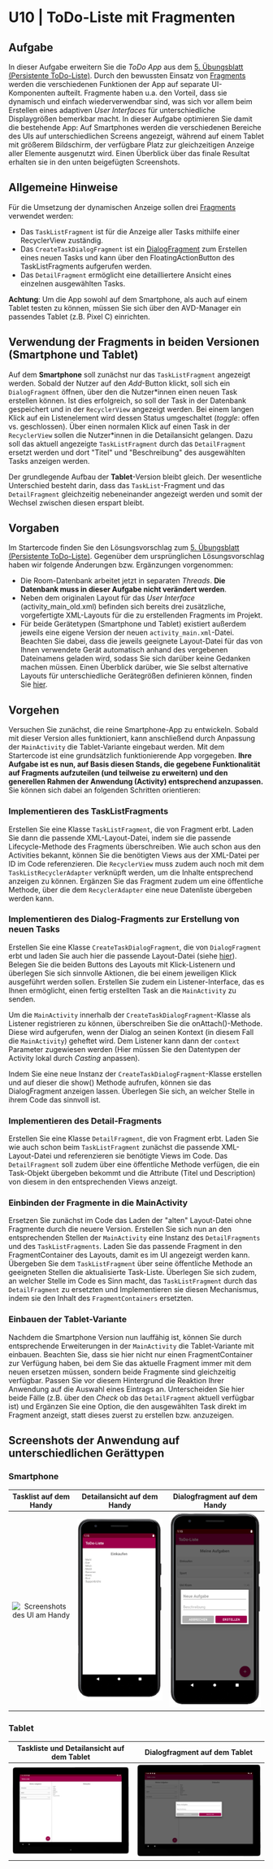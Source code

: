 # U10 | ToDo-Liste mit Fragmenten

## Aufgabe

In dieser Aufgabe erweitern Sie die _ToDo App_ aus dem [5. Übungsblatt (Persistente ToDo-Liste)](https://android-regensburg.github.io/AssignmentViewer/index.html#Android-Regensburg/U05-Persistente-ToDo-Liste). Durch den bewussten Einsatz von [Fragments](https://developer.android.com/guide/fragments) werden die verschiedenen Funktionen der App auf separate UI-Komponenten aufteilt. Fragmente haben u.a. den Vorteil, dass sie dynamisch und einfach wiederverwendbar sind, was sich vor allem beim Erstellen eines adaptiven _User Interfaces_ für unterschiedliche Displaygrößen bemerkbar macht. In dieser Aufgabe optimieren Sie damit die bestehende App: Auf Smartphones werden die verschiedenen Bereiche des UIs auf unterschiedlichen Screens angezeigt, während auf einem Tablet mit größerem Bildschirm, der verfügbare Platz zur gleichzeitigen Anzeige aller Elemente ausgenutzt wird. Einen Überblick über das finale Resultat erhalten sie in den unten beigefügten Screenshots.

## Allgemeine Hinweise

Für die Umsetzung der dynamischen Anzeige sollen drei [Fragments](https://developer.android.com/guide/components/fragments) verwendet werden:

- Das `TaskListFragment` ist für die Anzeige aller Tasks mithilfe einer RecyclerView zuständig.
- Das `CreateTaskDialogFragment` ist ein [DialogFragment](https://developer.android.com/guide/fragments/dialogs) zum Erstellen eines neuen Tasks und kann über den FloatingActionButton des TaskListFragments aufgerufen werden.  
- Das `DetailFragment` ermöglicht eine detailliertere Ansicht eines einzelnen ausgewählten Tasks.

**Achtung**: Um die App sowohl auf dem Smartphone, als auch auf einem Tablet testen zu können, müssen Sie sich über den AVD-Manager ein passendes Tablet (z.B. Pixel C) einrichten. 

## Verwendung der Fragments in beiden Versionen (Smartphone und Tablet)
Auf dem **Smartphone** soll zunächst nur das `TaskListFragment` angezeigt werden. Sobald der Nutzer auf den _Add_-Button klickt, soll sich ein `DialogFragment` öffnen, über den die Nutzer\*innen einen neuen Task erstellen können. Ist dies erfolgreich, so soll der Task in der Datenbank gespeichert und in der `RecyclerView` angezeigt werden. Bei einem langen Klick auf ein Listenelement wird dessen Status umgeschaltet (_toggle_: offen vs. geschlossen). Über einen normalen Klick auf einen Task in der `RecyclerView` sollen die Nutzer\*innen in die Detailansicht gelangen. Dazu soll das aktuell angezeigte `TaskListFragment` durch das `DetailFragment` ersetzt werden und dort "Titel" und "Beschreibung" des ausgewählten Tasks anzeigen werden. 

Der grundlegende Aufbau der **Tablet**-Version bleibt gleich. Der wesentliche Unterschied besteht darin, dass das `TaskList`-Fragment und das `DetailFragment` gleichzeitig nebeneinander angezeigt werden und somit der Wechsel zwischen diesen erspart bleibt. 

## Vorgaben
Im Startercode finden Sie den Lösungsvorschlag zum [5. Übungsblatt (Persistente ToDo-Liste)](https://android-regensburg.github.io/AssignmentViewer/index.html#Android-Regensburg/U05-Persistente-ToDo-Liste). Gegenüber dem ursprünglichen Lösungsvorschlag haben wir folgende Änderungen bzw. Ergänzungen vorgenommen:
- Die Room-Datenbank arbeitet jetzt in separaten _Threads_. **Die Datenbank muss in dieser Aufgabe nicht verändert werden**.
- Neben dem originalen Layout für das _User Interface_ (activity_main_old.xml) befinden sich bereits drei zusätzliche, vorgefertigte XML-Layouts für die zu erstellenden Fragments im Projekt.
- Für beide Gerätetypen (Smartphone und Tablet) existiert außerdem jeweils eine eigene Version der neuen `activity_main.xml`-Datei. Beachten Sie dabei, dass die jeweils geeignete Layout-Datei für das von Ihnen verwendete Gerät automatisch anhand des vergebenen Dateinamens geladen wird, sodass Sie sich darüber keine Gedanken machen müssen. Einen Überblick darüber, wie Sie selbst alternative Layouts für unterschiedliche Gerätegrößen definieren können, finden Sie [hier](https://developer.android.com/training/multiscreen/screensizes#alternative-layouts).

## Vorgehen
Versuchen Sie zunächst, die reine Smartphone-App zu entwickeln. Sobald mit dieser Version alles funktioniert, kann anschließend durch Anpassung der `MainActivity` die Tablet-Variante eingebaut werden. 
Mit dem Startercode ist eine grundsätzlich funktionierende App vorgegeben. **Ihre Aufgabe ist es nun, auf Basis diesen Stands, die gegebene Funktionalität auf Fragments aufzuteilen (und teilweise zu erweitern) und den generellen Rahmen der Anwendung (Activity) entsprechend anzupassen.** Sie können sich dabei an folgenden Schritten orientieren:

### Implementieren des TaskListFragments
Erstellen Sie eine Klasse `TaskListFragment`, die von Fragment erbt. Laden Sie dann die passende XML-Layout-Datei, indem sie die passende Lifecycle-Methode des Fragments überschreiben. Wie auch schon aus den Activities bekannt, können Sie die benötigten Views aus der XML-Datei per ID im Code referenzieren. Die `RecyclerView` muss zudem auch noch mit dem `TaskListRecyclerAdapter` verknüpft werden, um die Inhalte entsprechend anzeigen zu können. Ergänzen Sie das Fragment zudem um eine öffentliche Methode, über die dem `RecyclerAdapter` eine neue Datenliste übergeben werden kann.

### Implementieren des Dialog-Fragments zur Erstellung von neuen Tasks
Erstellen Sie eine Klasse `CreateTaskDialogFragment`, die von `DialogFragment` erbt und laden Sie auch hier die passende Layout-Datei (siehe [hier](https://developer.android.com/guide/fragments/dialogs#custom)). Belegen Sie die beiden Buttons des Layouts mit Klick-Listenern und überlegen Sie sich sinnvolle Aktionen, die bei einem jeweiligen Klick ausgeführt werden sollen. Erstellen Sie zudem ein Listener-Interface, das es Ihnen ermöglicht, einen fertig erstellten Task an die `MainActivity` zu senden. 

Um die `MainActivity` innerhalb der `CreateTaskDialogFragment`-Klasse als Listener registrieren zu können, überschreiben Sie die onAttach()-Methode. Diese wird aufgerufen, wenn der Dialog an seinen Kontext (in diesem Fall die `MainActivity`) geheftet wird. Dem Listener kann dann der `context` Parameter zugewiesen werden (Hier müssen Sie den Datentypen der Activity lokal durch _Casting_ anpassen). 

Indem Sie eine neue Instanz der `CreateTaskDialogFragment`-Klasse erstellen und auf dieser die show() Methode aufrufen, können sie das DialogFragment anzeigen lassen. Überlegen Sie sich, an welcher Stelle in ihrem Code das sinnvoll ist.

### Implementieren des Detail-Fragments
Erstellen Sie eine Klasse `DetailFragment`, die von Fragment erbt. Laden Sie wie auch schon beim `TaskListFragment` zunächst die passende XML-Layout-Datei und referenzieren sie benötigte Views im Code. Das `DetailFragment` soll zudem über eine öffentliche Methode verfügen, die ein Task-Objekt übergeben bekommt und die Attribute (Titel und Description) von diesem in den entsprechenden Views anzeigt. 

### Einbinden der Fragmente in die MainActivity
Ersetzen Sie zunächst im Code das Laden der "alten" Layout-Datei ohne Fragmente durch die neuere Version. 
Erstellen Sie sich nun an den entsprechenden Stellen der `MainActivity` eine Instanz des `DetailFragments` und des `TaskListFragments`. Laden Sie das passende Fragment in den FragmentContainer des Layouts, damit es im UI angezeigt werden kann. 
Übergeben Sie dem `TaskListFragment` über seine öffentliche Methode an geeigneten Stellen die aktualisierte Task-Liste.
Überlegen Sie sich zudem, an welcher Stelle im Code es Sinn macht, das `TaskListFragment` durch das `DetailFragment` zu ersetzten und Implementieren sie diesen Mechanismus, indem sie den Inhalt des `FragmentContainers` ersetzten.

### Einbauen der Tablet-Variante
Nachdem die Smartphone Version nun lauffähig ist, können Sie durch entsprechende Erweiterungen in der `MainActivity` die Tablet-Variante mit einbauen. Beachten Sie, dass sie hier nicht nur einen FragmentContainer zur Verfügung haben, bei dem Sie das aktuelle Fragment immer mit dem neuen ersetzen müssen, sondern beide Fragmente sind gleichzeitig verfügbar. Passen Sie vor diesem Hintergrund die Reaktion Ihrer Anwendung auf die Auswahl eines Eintrags an. Unterscheiden Sie hier beide Fälle (z.B. über den _Check_ ob das `DetailFragment` aktuell verfügbar ist) und Ergänzen Sie eine Option, die den ausgewählten Task direkt im Fragment anzeigt, statt dieses zuerst zu erstellen bzw. anzuzeigen.

## Screenshots der Anwendung auf unterschiedlichen Gerättypen
### Smartphone
|  Tasklist auf dem Handy   |   Detailansicht auf dem Handy    |   Dialogfragment auf dem Handy    |
|:------:|:-------:|:-------:|
| ![Screenshots des UI am Handy](./docs/taskliste_phone.png)  | ![Screenshots des UI am Handy](./docs/detailansicht_phone.png)  |![Screenshots des UI am Handy](./docs/dialog_phone.png)  |

### Tablet
|  Taskliste und Detailansicht auf dem Tablet   |   Dialogfragment auf dem Tablet   |
|:------:|:-------:|
| ![Screenshots des UI am Tablet](./docs/ui_tablet.png)  | ![Screenshots des UI am Tablet](./docs/dialog_tablet.png)  |
